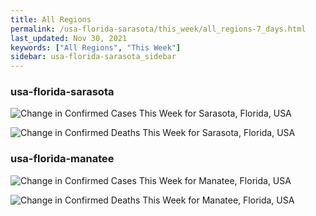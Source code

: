 ```yaml
---
title: All Regions
permalink: /usa-florida-sarasota/this_week/all_regions-7_days.html
last_updated: Nov 30, 2021
keywords: ["All Regions", "This Week"]
sidebar: usa-florida-sarasota_sidebar
---
```


<h3>usa-florida-sarasota</h3>

![Change in Confirmed Cases This Week for Sarasota, Florida, USA](/covid_tracker/images/graphs/usa-florida-sarasota-delta_confirmed-7_days_graph.png)

![Change in Confirmed Deaths This Week for Sarasota, Florida, USA](/covid_tracker/images/graphs/usa-florida-sarasota-delta_deaths-7_days_graph.png)

<h3>usa-florida-manatee</h3>

![Change in Confirmed Cases This Week for Manatee, Florida, USA](/covid_tracker/images/graphs/usa-florida-manatee-delta_confirmed-7_days_graph.png)

![Change in Confirmed Deaths This Week for Manatee, Florida, USA](/covid_tracker/images/graphs/usa-florida-manatee-delta_deaths-7_days_graph.png)

